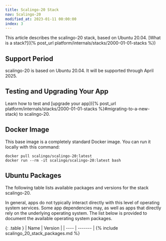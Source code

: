 ```yaml
---
title: Scalingo-20 Stack
nav: Scalingo-20
modified_at: 2023-01-11 00:00:00
index: 3
---
```


This article describes the scalingo-20 stack, based on Ubuntu 20.04. [What is a stack?]({% post_url platform/internals/stacks/2000-01-01-stacks %})

## Support Period

scalingo-20 is based on Ubuntu 20.04. It will be supported through April 2025.

## Testing and Upgrading Your App

Learn how to test and [upgrade your app]({% post_url platform/internals/stacks/2000-01-01-stacks %}#migrating-to-a-new-stack) to scalingo-20.

## Docker Image

This base image is a completely standard Docker image. You can run it locally with this command:

```
docker pull scalingo/scalingo-20:latest
docker run --rm -it scalingo/scalingo-20:latest bash
```

## Ubuntu Packages

The following table lists available packages and versions for the stack scalingo-20.

In general, apps do not typically interact directly with this level of operating system services. Some app dependencies may, as well as apps that directly rely on the underlying operating system. The list below is provided to document the available operating system packages.

<div class="overflow-horizontal-content" markdown="1">
{: .table }
| Name | Version |
| ---- | ------- |
{% include scalingo_20_stack_packages.md %}
</div>
